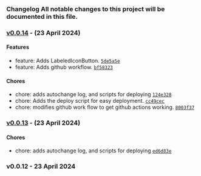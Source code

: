### Changelog All notable changes to this project will be documented in this file.

### [v0.0.14](https://github.com/JonnyDeates/koi-pool/compare/v0.0.13...v0.0.14)  - (23 April 2024)

#### Features

- feature: Adds LabeledIconButton. [`5de5a5e`](https://github.com/JonnyDeates/koi-pool/commit/5de5a5e5291ca0a35fde139c77a79e23f267ea10)
- feature: Adds github workflow. [`bf58323`](https://github.com/JonnyDeates/koi-pool/commit/bf583238334abb57e87c09528ad7996ec094d632)

#### Chores

- chore: adds autochange log, and scripts for deploying [`124e328`](https://github.com/JonnyDeates/koi-pool/commit/124e328596be82a92e23991e49c97bf7ecfcac2c)
- chore: Adds the deploy script for easy deployment. [`cc49cec`](https://github.com/JonnyDeates/koi-pool/commit/cc49cec05f9bd27f2b50410589734c8633eefdc2)
- chore: modifies github work flow to get github actions working. [`8003f37`](https://github.com/JonnyDeates/koi-pool/commit/8003f376e44fd2e4d50f3c64a2d4c628ca7aada9)

### [v0.0.13](https://github.com/JonnyDeates/koi-pool/compare/v0.0.12...v0.0.13)  - (23 April 2024)

#### Chores

- chore: adds autochange log, and scripts for deploying [`ed6d83e`](https://github.com/JonnyDeates/koi-pool/commit/ed6d83e6647664f7c357ad6cef7c4beef8eb53c4)

### v0.0.12 - 23 April 2024
